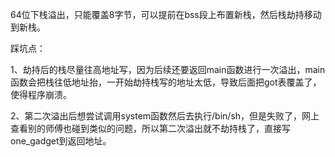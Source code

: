 64位下栈溢出，只能覆盖8字节，可以提前在bss段上布置新栈，然后栈劫持移动到新栈。

踩坑点：

1、劫持后的栈尽量往高地址写，因为后续还要返回main函数进行一次溢出，main函数会把栈往低地址抬，一开始劫持栈写的地址太低，导致后面把got表覆盖了，使得程序崩溃。

2、第二次溢出后想尝试调用system函数然后去执行/bin/sh，但是失败了，网上查看别的师傅也碰到类似的问题，所以第二次溢出就不劫持栈了，直接写one_gadget到返回地址。

